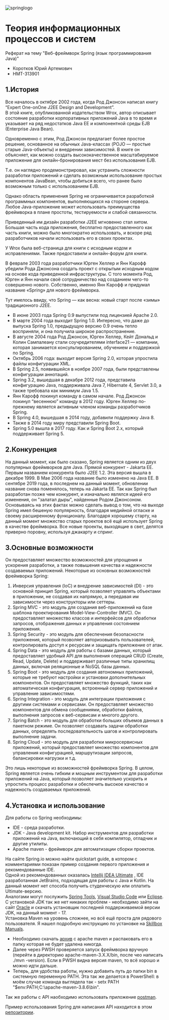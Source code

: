 ![springlogo](https://github.com/Quazzik/Springapp/assets/113617617/bfe39bbd-e0fa-406a-b445-e9d196f84d37)
# Теория информационных процессов и систем
Реферат на тему "Веб-фреймворк Spring (язык программирования Java)"
- Коротков Юрий Артемович
- НМТ-313901

## 1.История
Вcе началось в октябре 2002 года, когда Род Джонсон написал книгу “Expert One-onOne J2EE Design and Development”.   
В этой книге, опубликованной издательством Wrox, автор описывает состояние разработки корпоративных приложений Java в то время и указывает на ряд недостатков Java EE и компонентной среды EJB (Enterprise Java Bean). 

Одновременно с этим, Род Джонсон предлагает более простое решение, основанное на обычных Java-классах (POJO — простые старые Java-объекты) и внедрении зависимостей. В книге он объясняет, как можно создать высококачественное масштабируемое приложение для онлайн-бронирования мест без использования EJB. 

Т.е. он наглядно продемонстрировал, как устранить сложности разработки приложений и сделать возможным использование простых компонентов JavaBean, чтобы добиться всего, что ранее было возможным только с использованием EJB. 

Однако область применения Spring не ограничивается разработкой программных компонентов, выполняющихся на стороне сервера. Любое Java-приложение может использовать преимущества фреймворка в плане простоты, тестируемости и слабой связанности.

Приведенный им дизайн разработки J2EE мгновенно стал хитом. Большая часть кода приложения, бесплатно предоставленного как часть книги, можно было многократно использовать, и вскоре ряд разработчиков начали использовать его в своих проектах. 

У Wrox была веб-страница для книги с исходным кодом и исправлениями. Также предоставили и онлайн-форум для книги.

В феврале 2003 года разработчики Юрген Хеллер и Янн Карофф убедили Рода Джонсона создать проект с открытым исходным кодом на основе кода приведенной инфраструктуры. С того момента Род, Юрген и Янн начали своё сотрудничество над созданием чего-то совершенно нового. Собственно, именно Янн Карофф и придумал название «Spring» для нового фреймворка. 

Тут имелось ввиду, что Spring — как весна: новый старт после «зимы» традиционного J2EE.
- В июне 2003 года Spring 0.9 выпустили под лицензией Apache 2.0.
- В марте 2004 года выходит Spring 1.0. Интересно, что даже до выпуска Spring 1.0, предыдущую версию 0.9 очень тепло восприняли, и она получила широкое распространение.
- В августе 2004 года Род Джонсон, Юрген Хеллер, Кейт Дональд и Колин Сампалеану стали соучредителями interface21 — компании, которая занимается консультированием, обучением и поддержкой по Spring.
- Октябрь 2006 года: выходит версия Spring 2.0, которая упростила файлы конфигурации XML.
- В Spring 2.5, появившейся в ноябре 2007 года, были представлены конфигурации аннотаций.
- Spring 3.2, вышедшая в декабре 2012 года, представила конфигурацию Java, поддерживала Java 7, Hibernate 4, Servlet 3.0, а также требовала как минимум Java 1.5.
- Янн Карофф покинул команду в самом начале. Род Джонсон покинул “весеннюю” команду в 2012 году. Юрген Хеллер по-прежнему является активным членом команды разработчиков Spring.
- В Spring 4.0, вышедшая в 2014 году, добавили поддержку Java 8.
- Также в 2014 году миру представили Spring Boot.
- Spring 5.0 вышла в 2017 году. Как и Spring Boot 2.x, который поддерживает Spring 5.

## 2.Конкуренция
На данный момент, как было сказано, Spring является одним из двух популярных фреймворков для Java.
Прямой конкурент - Jakarta EE.
Первым названием конкурента было J2EE 1.2. Эта версия вышла в декабре 1999. В Мае 2006 года название было изменено на Java EE. В сентябре 2019 года, в последнем на данный момент, обновлении название снова поменялось, теперь на Jakarta EE.
Так как Spring был разработан позже чем конкурент, и изначально являлся идеей его изменения, он "залатал дыры", найденные Родом Джонсоном. Основываясь на этих фактах можно сделать вывод о том, что на выходе Spring имел бешеную популярность, благодаря медийной огласке и своему расширенному функционалу.
Благодаря хорошему старту, на данный момент множество старых проектов всё ещё использует Spring в качестве фреймворка. Все новые проекты, выходящие в свет, делятся приверно поровну, используя джакарту и спринг.


## 3.Основные возможности
Он предоставляет множество возможностей для упрощения и ускорения разработки, а также повышения качества и надежности создаваемых приложений. Некоторые из основных возможностей фреймворка Spring:
1. Инверсия управления (IoC) и внедрение зависимостей (DI) - это основной принцип Spring, который позволяет управлять объектами в приложении, не создавая их напрямую, а передавая им зависимости через конструкторы или сеттеры.
2. Spring MVC - это модуль для создания веб-приложений на базе шаблона проектирования Model-View-Controller (MVC). Он предоставляет множество классов и интерфейсов для обработки запросов, отображения данных и управления состоянием приложения.
3. Spring Security - это модуль для обеспечения безопасности приложения, который позволяет авторизовывать пользователей, контролировать доступ к ресурсам и защищать приложение от атак.
4. Spring Data - это модуль для работы с базами данных, который предоставляет удобный API для выполнения операций CRUD (Create, Read, Update, Delete) и поддерживает различные типы хранилищ данных, включая реляционные и NoSQL базы данных.
5. Spring Boot - это модуль для создания автономных приложений, которые не требуют настройки и установки дополнительных компонентов. Он предоставляет множество функций, таких как автоматическая конфигурация, встроенный сервер приложений и управление зависимостями.
6. Spring Integration - это модуль для интеграции приложения с другими системами и сервисами. Он предоставляет множество компонентов для обмена сообщениями, обработки файлов, выполнения запросов к веб-сервисам и многого другого.
7. Spring Batch - это модуль для обработки больших объемов данных в пакетном режиме. Он позволяет создавать задачи обработки данных, определять последовательность шагов и контролировать выполнение задачи.
8. Spring Cloud - это модуль для разработки микросервисных приложений, который предоставляет множество компонентов для управления конфигурацией, маршрутизации запросов, балансировки нагрузки и т.д.

Это лишь некоторые из возможностей фреймворка Spring. В целом, Spring является очень гибким и мощным инструментом для разработки приложений на Java, который позволяет значительно ускорить и упростить процесс разработки и обеспечить высокое качество и надежность создаваемых приложений.

## 4.Установка и использование
Для работы со Spring необходимы:
- IDE - среда разработки.
- JDK - Java development kit. Набор инструментов для разработки приложений на Java, включающий в себя компилятор, отладчик и другие утилиты.
- Apache maven - фреймворк для автоматизации сборки проектов.

На сайте Spring.io можно найти quickstart guide, в котором с комментариями показан пример создания первого приложения и рекомендованные IDE.  
Одной из рекомендованных оказалась [Intellij IDEA Ultimate](https://www.jetbrains.com/ru-ru/idea/) , IDE разработанная JetBrains, подходящая для работы с Java и Kotlin. На данный момент нет способа получить студенческую или оплатить Ultimate-версию.  
Аналогами могут послужить [Spring Tools](https://spring.io/tools), [Visual Studio Сode](https://code.visualstudio.com) или [Eclipse](https://www.eclipse.org/downloads/).  
С установкой JDK так же нет никаких проблем - необходимо зайти на сайт [Oracle](https://www.oracle.com/java/technologies/javase/jdk17-archive-downloads.html) и скачать установщик последней поддерживаемой версии JDK, на данный момент - 17.  
Установка Maven на уровень сложнее, но всё ещё проста для рядового пользователя. Я нашел подробную инструкцию по установке на [Skillbox Manuals](https://skillbox-manuals.github.io/manuals/docs/maven-win-install/).  
- Необходимо скачать [архив](https://maven.apache.org/download.cgi) с apache maven и распаковать его в папку которая не будет удалена никогда.  
- Далее через PWSH проверяется запуск фреймворка вручную (перейти в директорию apache-maven-3.X.X/bin, после чео написать ./mvn -version). Если в PWSH видна версия maven, то всё хорошо и можно идти дальше.  
- Теперь, для удобства работы, нужно добавить путь до папки bin в системную переменную PATH. Эта так же делается в PowerShell: в моём случае команда выглядела так - setx PATH "$env:PATH;C:\apache-maven-3.8.6\bin".  

Так же работы с API наобходимо использовать приложение [postman](https://www.postman.com/downloads/).

Пример использования Spring для написания API находится в этом [репозитории](demo).
